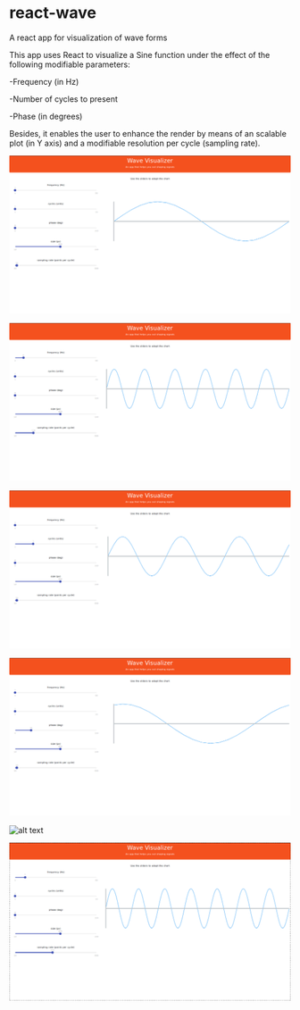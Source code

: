 # react-wave
A react app for visualization of wave forms

This app uses React to visualize a Sine function under the effect of the following modifiable parameters:

-Frequency (in Hz)

-Number of cycles to present

-Phase (in degrees)

Besides, it enables the user to enhance the render by means of an scalable plot (in Y axis) and a modifiable resolution per cycle (sampling rate).

![alt text](https://raw.githubusercontent.com/ndujar/react-wave/master/img/Start.png)

![alt text](https://raw.githubusercontent.com/ndujar/react-wave/master/img/Frequency.png)

![alt text](https://raw.githubusercontent.com/ndujar/react-wave/master/img/Cycles.png)

![alt text](https://raw.githubusercontent.com/ndujar/react-wave/master/img/Phase.png)

![alt text](https://raw.githubusercontent.com/ndujar/react-wave/master/img/Scale.png)

![alt text](https://raw.githubusercontent.com/ndujar/react-wave/master/img/Sampling.png)


